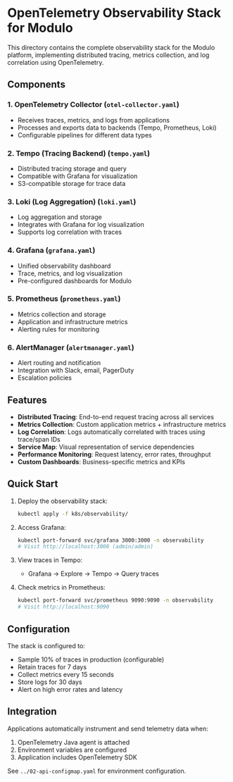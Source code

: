 # OpenTelemetry Observability Stack for Modulo

This directory contains the complete observability stack for the Modulo platform, implementing distributed tracing, metrics collection, and log correlation using OpenTelemetry.

## Components

### 1. OpenTelemetry Collector (`otel-collector.yaml`)
- Receives traces, metrics, and logs from applications
- Processes and exports data to backends (Tempo, Prometheus, Loki)
- Configurable pipelines for different data types

### 2. Tempo (Tracing Backend) (`tempo.yaml`)
- Distributed tracing storage and query
- Compatible with Grafana for visualization
- S3-compatible storage for trace data

### 3. Loki (Log Aggregation) (`loki.yaml`)
- Log aggregation and storage
- Integrates with Grafana for log visualization
- Supports log correlation with traces

### 4. Grafana (`grafana.yaml`)
- Unified observability dashboard
- Trace, metrics, and log visualization
- Pre-configured dashboards for Modulo

### 5. Prometheus (`prometheus.yaml`)
- Metrics collection and storage
- Application and infrastructure metrics
- Alerting rules for monitoring

### 6. AlertManager (`alertmanager.yaml`)
- Alert routing and notification
- Integration with Slack, email, PagerDuty
- Escalation policies

## Features

- **Distributed Tracing**: End-to-end request tracing across all services
- **Metrics Collection**: Custom application metrics + infrastructure metrics
- **Log Correlation**: Logs automatically correlated with traces using trace/span IDs
- **Service Map**: Visual representation of service dependencies
- **Performance Monitoring**: Request latency, error rates, throughput
- **Custom Dashboards**: Business-specific metrics and KPIs

## Quick Start

1. Deploy the observability stack:
   ```bash
   kubectl apply -f k8s/observability/
   ```

2. Access Grafana:
   ```bash
   kubectl port-forward svc/grafana 3000:3000 -n observability
   # Visit http://localhost:3000 (admin/admin)
   ```

3. View traces in Tempo:
   - Grafana → Explore → Tempo → Query traces

4. Check metrics in Prometheus:
   ```bash
   kubectl port-forward svc/prometheus 9090:9090 -n observability
   # Visit http://localhost:9090
   ```

## Configuration

The stack is configured to:
- Sample 10% of traces in production (configurable)
- Retain traces for 7 days
- Collect metrics every 15 seconds
- Store logs for 30 days
- Alert on high error rates and latency

## Integration

Applications automatically instrument and send telemetry data when:
1. OpenTelemetry Java agent is attached
2. Environment variables are configured
3. Application includes OpenTelemetry SDK

See `../02-api-configmap.yaml` for environment configuration.
